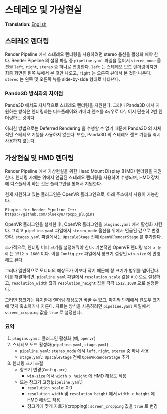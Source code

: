 # 스테레오 및 가상현실
**Translation**: [English](../../rendering/stereo-and-vr.md)

## 스테레오 렌더링
Render Pipeline 에서 스테레오 렌더링을 사용하려면 stereo 옵션을 활성화 해야 한다.
Render Pipeline 의 설정 파일 중 `pipeline.yaml` 파일을 열어서 `stereo_mode` 옵션을 `left`, `right`, `stereo` 중
하나로 변경한다. `left` 는 스테레오 모드 렌더링이지만 최종 화면은 왼쪽 뷰에서 본 것만 나오고, `right` 는 오른쪽 뷰에서 본 것만
나온다. `stereo` 는 왼쪽 및 오른쪽 뷰를 side-by-side 형태로 나타낸다.

### Panda3D 방식과의 차이점
Panda3D 에서도 자체적으로 스테레오 렌더링을 지원한다. 그러나 Panda3D 에서 지원하는 방식은 렌더링하는 디스플레이와
카메라 렌즈를 좌/우로 나누어서 단순히 2번 렌더링하는 것이다.

이러한 방법으로는 Deferred Rendering 을 수행할 수 없기 때문에 Panda3D 의 자체적인 스테레오 기능을 사용하지 않는다.
또한, Panda3D 의 스테레오 렌즈 기능들 역시 사용하지 않는다.



## 가상현실 및 HMD 렌더링
Render Pipeline 에서 가상현실을 위한 Head Mount Display (HMD) 렌더링을 지원한다.
렌더링 자체는 위에서 언급된 스테레오 렌더링을 사용하여 수행되며, HMD 장치에 디스플레이 하는 것은 플러그인을 통해서 지원한다.

현재 지원하고 있는 플러그인은 OpenVR 플러그인으로, 아래 주소에서 사용이 가능한다.

    Plugins for Render Pipeline C++: https://github.com/bluekyu/rpcpp_plugins

OpenVR 플러그인을 설치한 후, OpenVR 플러그인을 `plugins.yaml` 에서 활성화 시킨다.
그리고 `pipeline.yaml` 파일에서 `stereo_mode` 옵션을 위에서 언급된 값으로 변경한다.
`stages.yaml` 파일에서는 `UpscaleStage` 전에 `OpenVRRenderStage` 를 추가한다.

추가적으로, 렌더링 버퍼 크기를 설정해줘야 한다. 기본적인 OpenVR 렌더링 `넓이 x 높이` 는 `1512 x 1680` 이다.
이를 `Config.prc` 파일에서 창크기 설정인 `win-size` 에 반영해도 된다.

그러나 일반적으로 모니터의 해상도가 이보다 작기 때문에 창 크기가 범위를 넘어간다.
이를 해결하려면, `pipeline.yaml` 파일에서 `resolution_scale` 값을 `0.0` 으로 설정하고,
`resolution_width` 값과 `resolution_height` 값을 각각 `1512`, `1680` 으로 설정한다.

그러면 창크기는 유지한채 렌더링 해상도만 바꿀 수 있고, 마지막 단계에서 윈도우 크기에 맞게 축소하거나 자른다.
자르는 방식을 사용하려면 `pipeline.yaml` 파일에서 `screen_cropping` 값을 `true` 로 설정한다.

### 요약
1. `plugins.yaml`: 플러그인 활성화 (예, `openvr`)
2. 스테레오 모드 활성화(`pipeline.yaml`, `stage.yaml`)
   - `pipeline.yaml`: `stereo_mode` 에서 `left`, `right`, `stereo` 중 하나 사용
   - `stage.yaml`: `UpscaleStage` 전에 `OpenVRRenderStage` 추가
3. 렌더링 크기 조절
   - 창크기 변경(`Config.prc`)
     - `win-size` 에서 `width x height` 에 HMD 해상도 적용
   - 또는 창크기 고정(`pipeline.yaml`)
     - `resolution_scale`: 0.0
     - `resolution_width` 및 `resolution_height` 에서 `width x height` 에 HMD 해상도 적용
     - 창크기에 맞게 자르기(cropping): `screen_cropping` 값을 `true` 로 변경
